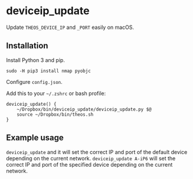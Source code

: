 # deviceip_update
Update `THEOS_DEVICE_IP` and `_PORT` easily on macOS.

## Installation
Install Python 3 and pip.

`sudo -H pip3 install nmap pyobjc`

Configure `config.json`.

Add this to your `~/.zshrc` or bash profile:
```
deviceip_update() {
    ~/Dropbox/bin/deviceip_update/deviceip_update.py $@
    source ~/Dropbox/bin/theos.sh
}
```

## Example usage
`deviceip_update` and it will set the correct IP and port of the default device depending on the current network.
`deviceip_update A-iP6` will set the correct IP and port of the specified device depending on the current network.
